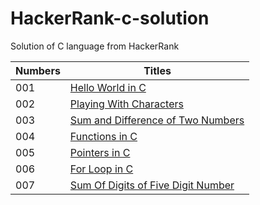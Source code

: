 # HackerRank-c-solution
Solution of C language from HackerRank

Numbers  | Titles
------------- | -------------
001  | [Hello World in C](https://github.com/ramanasai/HackerRank-c-solution/blob/main/001.%20Hello%20World%20in%20C.c)
002  | [Playing With Characters](https://github.com/ramanasai/HackerRank-c-solution/blob/main/002%20Playing%20With%20Characters.c)
003  | [Sum and Difference of Two Numbers](https://github.com/ramanasai/HackerRank-c-solution/blob/main/003%20Sum%20and%20Difference%20of%20Two%20Numbers.c)
004  | [Functions in C](https://github.com/ramanasai/HackerRank-c-solution/blob/main/004%20Functions%20in%20C.c)
005  | [Pointers in C](https://github.com/ramanasai/HackerRank-c-solution/blob/main/005%20Pointers%20in%20C.c)
006  | [For Loop in C](https://github.com/ramanasai/HackerRank-c-solution/blob/main/006%20For%20Loop%20in%20C.c)
007  | [Sum Of Digits of Five Digit Number](https://github.com/ramanasai/HackerRank-c-solution/blob/main/007%20Sum%20Of%20Digits%20of%20Five%20Digit%20Number.c)
